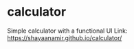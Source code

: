 # calculator
Simple calculator with a functional UI
Link: https://shayaanamir.github.io/calculator/
